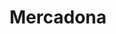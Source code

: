 ---
title: "Mercadona"
url: /madrid/mercadona-calle-de-carlos-martin-alvarez/
shop: supermercado
---